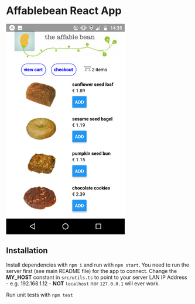 # Affablebean React App

![Native](/mobile/native.jpg "Affablebean")

## Installation

Install dependencies with `npm i` and run with `npm start`. You need to run the server first (see main README file) for the app to connect. Change the **MY_HOST** constant in `src/utils.ts` to point to your server LAN IP Address - e.g. 192.168.1.12 - **NOT** `localhost` nor `127.0.0.1` will ever work. 

Run unit tests with `npm test`